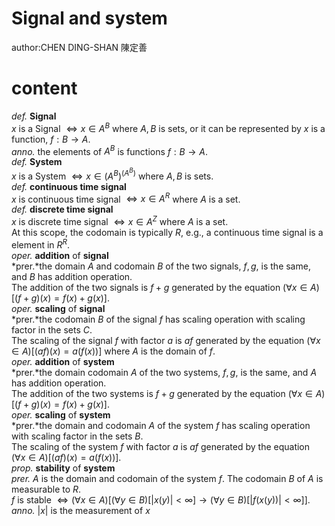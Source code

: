 # Signal and system
author:CHEN DING-SHAN 陳定善
# content
*def.* **Signal**<br>
$x$ is a Signal $\iff x \in A^B$ where $A, B$ is sets, or it can be represented by $x$ is a function, $f:B \to A$.<br>
*anno.* the elements of $A^B$ is functions $f:B \to A$.<br>
*def.* **System**<br>
$x$ is a System $\iff x \in \left(A^B\right)^\left(A^B\right)$ where $A, B$ is sets.<br>
*def.* **continuous time signal**<br>
$x$ is continuous time signal $\iff x \in A^R$ where $A$ is a set.<br>
*def.* **discrete time signal** <br>
$x$ is discrete time signal $\iff x \in A^Z$ where $A$ is a set.<br>
At this scope, the codomain is typically $R$, e.g., a continuous time signal is a element in $R^R$.<br>
*oper.* **addition** of **signal**<br>
*prer.*the domain $A$ and codomain $B$ of the two signals, $f,g$, is the same, and $B$ has addition operation.<br>
The addition of the two signals is $f+g$ generated by the equation $\left(\forall x \in A\right)\left[\left(f+g\right)\left(x\right) = f\left(x\right) + g\left(x\right)\right]$.<br>
*oper.* **scaling** of **signal**<br>
*prer.*the codomain $B$ of the signal $f$ has scaling operation with scaling factor in the sets $C$.<br>
The scaling of the signal $f$ with factor $a$ is $af$ generated by the equation $\left(\forall x \in A\right)\left[\left(af\right)\left(x\right) = a\left(f\left(x\right)\right)\right]$ where $A$ is the domain of $f$.<br>
*oper.* **addition** of **system**<br>
*prer.*the domain codomain $A$ of the two systems, $f,g$, is the same, and $A$ has addition operation.<br>
The addition of the two systems is $f+g$ generated by the equation $\left(\forall x \in A\right)\left[\left(f+g\right)\left(x\right) = f\left(x\right) + g\left(x\right)\right]$.<br>
*oper.* **scaling** of **system**<br>
*prer.*the domain and codomain $A$ of the system $f$ has scaling operation with scaling factor in the sets $B$.<br>
The scaling of the system $f$ with factor $a$ is $af$ generated by the equation $\left(\forall x \in A\right)\left[\left(af\right)\left(x\right) = a\left(f\left(x\right)\right)\right]$.<br>
*prop.* **stability** of **system**<br>
*prer.* $A$ is the domain and codomain of the system $f$. The codomain $B$ of $A$ is measurable to $R$.<br>
$f$ is stable $\iff \left(\forall x \in A\right)\left[\left(\forall y \in B\right)\left[\left|x\left(y\right)\right| < \infty\right] \to \left(\forall y \in B\right)\left[\left|f\left(x\left(y\right)\right)\right| < \infty\right]\right]$.<br>
*anno.* $\left|x\right|$ is the measurement of $x$<br>

